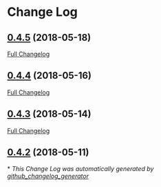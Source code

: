 # Change Log

## [0.4.5](https://github.com/pia-lab/pialab-docker/tree/0.4.5) (2018-05-18)
[Full Changelog](https://github.com/pia-lab/pialab-docker/compare/0.4.4...0.4.5)

## [0.4.4](https://github.com/pia-lab/pialab-docker/tree/0.4.4) (2018-05-16)
[Full Changelog](https://github.com/pia-lab/pialab-docker/compare/0.4.3...0.4.4)

## [0.4.3](https://github.com/pia-lab/pialab-docker/tree/0.4.3) (2018-05-14)
[Full Changelog](https://github.com/pia-lab/pialab-docker/compare/0.4.2...0.4.3)

## [0.4.2](https://github.com/pia-lab/pialab-docker/tree/0.4.2) (2018-05-11)


\* *This Change Log was automatically generated by [github_changelog_generator](https://github.com/skywinder/Github-Changelog-Generator)*